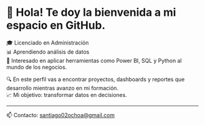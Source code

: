 # 👋 Hola! Te doy la bienvenida a mi espacio en GitHub.

🎓 Licenciado en Administración  
📊 Aprendiendo análisis de datos  
💼 Interesado en aplicar herramientas como Power BI, SQL y Python al mundo de los negocios.  

🔍 En este perfil vas a encontrar proyectos, dashboards y reportes que desarrollo mientras avanzo en mi formación.  
📈 Mi objetivo: transformar datos en decisiones.

---

📫 Contacto: santiago02ochoa@gmail.com
